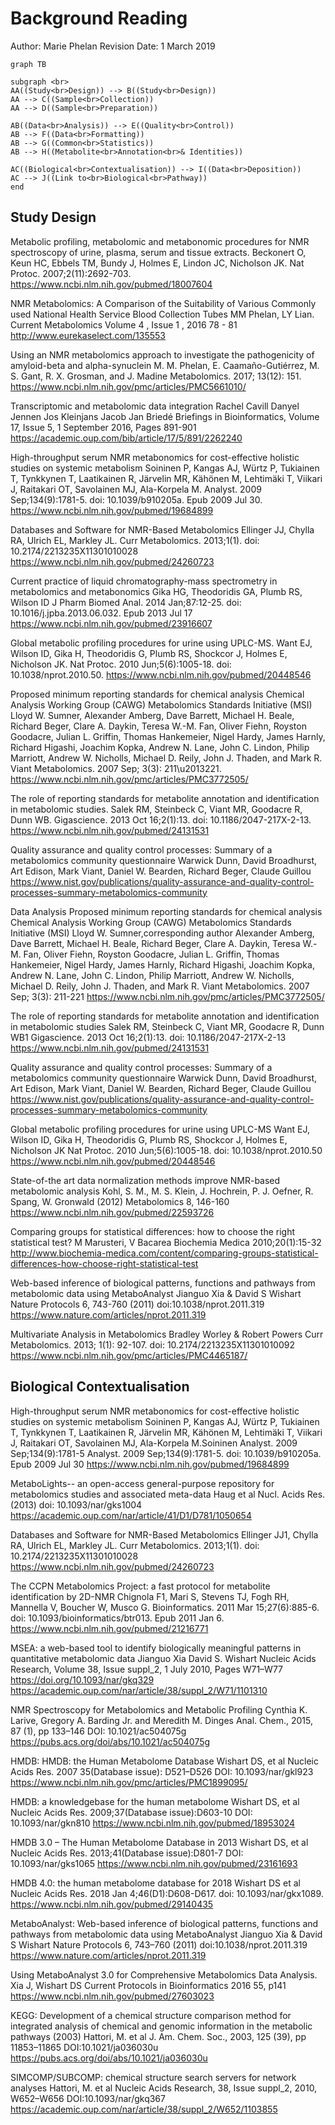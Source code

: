 # Background Reading

Author: Marie Phelan
Revision Date: 1 March 2019

```mermaid
graph TB

subgraph <br>
AA((Study<br>Design)) --> B((Study<br>Design))
AA --> C((Sample<br>Collection))
AA --> D((Sample<br>Preparation))

AB((Data<br>Analysis)) --> E((Quality<br>Control))
AB --> F((Data<br>Formatting))
AB --> G((Common<br>Statistics))
AB --> H((Metabolite<br>Annotation<br>& Identities))

AC((Biological<br>Contextualisation)) --> I((Data<br>Deposition))
AC --> J((Link to<br>Biological<br>Pathway))
end

```

## Study Design

Metabolic profiling, metabolomic and metabonomic procedures for NMR spectroscopy of urine, plasma, serum and tissue extracts.
Beckonert O, Keun HC, Ebbels TM, Bundy J, Holmes E, Lindon JC, Nicholson JK.
Nat Protoc. 2007;2(11):2692-703.
https://www.ncbi.nlm.nih.gov/pubmed/18007604

NMR Metabolomics: A Comparison of the Suitability of Various Commonly used National Health Service Blood Collection Tubes
MM Phelan, LY Lian.
Current Metabolomics Volume 4 , Issue 1 , 2016 78 - 81
http://www.eurekaselect.com/135553

Using an NMR metabolomics approach to investigate the pathogenicity of amyloid-beta and alpha-synuclein
M. M. Phelan, E. Caamaño-Gutiérrez, M. S. Gant, R. X. Grosman, and J. Madine
Metabolomics. 2017; 13(12): 151.
https://www.ncbi.nlm.nih.gov/pmc/articles/PMC5661010/

Transcriptomic and metabolomic data integration
Rachel Cavill Danyel Jennen Jos Kleinjans Jacob Jan Briedé
Briefings in Bioinformatics, Volume 17, Issue 5, 1 September 2016, Pages 891-901
https://academic.oup.com/bib/article/17/5/891/2262240

High-throughput serum NMR metabonomics for cost-effective holistic studies on systemic metabolism
Soininen P, Kangas AJ, Würtz P, Tukiainen T, Tynkkynen T, Laatikainen R, Järvelin MR, Kähönen M, Lehtimäki T, Viikari J, Raitakari OT, Savolainen MJ, Ala-Korpela M.
Analyst. 2009 Sep;134(9):1781-5. doi: 10.1039/b910205a. Epub 2009 Jul 30.
https://www.ncbi.nlm.nih.gov/pubmed/19684899

Databases and Software for NMR-Based Metabolomics
Ellinger JJ, Chylla RA, Ulrich EL, Markley JL.
Curr Metabolomics. 2013;1(1). doi: 10.2174/2213235X11301010028
https://www.ncbi.nlm.nih.gov/pubmed/24260723

Current practice of liquid chromatography-mass spectrometry in metabolomics and metabonomics
Gika HG, Theodoridis GA, Plumb RS, Wilson ID
J Pharm Biomed Anal. 2014 Jan;87:12-25. doi: 10.1016/j.jpba.2013.06.032. Epub 2013 Jul 17
https://www.ncbi.nlm.nih.gov/pubmed/23916607

Global metabolic profiling procedures for urine using UPLC-MS. Want EJ, Wilson ID, Gika H, Theodoridis G, Plumb RS, Shockcor J, Holmes E, Nicholson JK. Nat Protoc. 2010 Jun;5(6):1005-18. doi: 10.1038/nprot.2010.50. https://www.ncbi.nlm.nih.gov/pubmed/20448546

Proposed minimum reporting standards for chemical analysis Chemical Analysis Working Group (CAWG) Metabolomics Standards Initiative (MSI) Lloyd W. Sumner, Alexander Amberg, Dave Barrett, Michael H. Beale, Richard Beger, Clare A. Daykin, Teresa W.-M. Fan, Oliver Fiehn, Royston Goodacre, Julian L. Griffin, Thomas Hankemeier, Nigel Hardy, James Harnly, Richard Higashi, Joachim Kopka, Andrew N. Lane, John C. Lindon, Philip Marriott, Andrew W. Nicholls, Michael D. Reily, John J. Thaden, and Mark R. Viant Metabolomics. 2007 Sep; 3(3): 211\u2013221. https://www.ncbi.nlm.nih.gov/pmc/articles/PMC3772505/

The role of reporting standards for metabolite annotation and identification in metabolomic studies. Salek RM, Steinbeck C, Viant MR, Goodacre R, Dunn WB. Gigascience. 2013 Oct 16;2(1):13. doi: 10.1186/2047-217X-2-13. https://www.ncbi.nlm.nih.gov/pubmed/24131531

Quality assurance and quality control processes: Summary of a metabolomics community questionnaire Warwick Dunn, David Broadhurst, Art Edison, Mark Viant, Daniel W. Bearden, Richard Beger, Claude Guillou https://www.nist.gov/publications/quality-assurance-and-quality-control-processes-summary-metabolomics-community

Data Analysis Proposed minimum reporting standards for chemical analysis Chemical Analysis Working Group (CAWG) Metabolomics Standards Initiative (MSI)
Lloyd W. Sumner,corresponding author Alexander Amberg, Dave Barrett, Michael H. Beale, Richard Beger, Clare A. Daykin, Teresa W.-M. Fan, Oliver Fiehn, Royston Goodacre, Julian L. Griffin, Thomas Hankemeier, Nigel Hardy, James Harnly, Richard Higashi, Joachim Kopka, Andrew N. Lane, John C. Lindon, Philip Marriott, Andrew W. Nicholls, Michael D. Reily, John J. Thaden, and Mark R. Viant
Metabolomics. 2007 Sep; 3(3): 211-221
https://www.ncbi.nlm.nih.gov/pmc/articles/PMC3772505/

The role of reporting standards for metabolite annotation and identification in metabolomic studies
Salek RM, Steinbeck C, Viant MR, Goodacre R, Dunn WB1
Gigascience. 2013 Oct 16;2(1):13. doi: 10.1186/2047-217X-2-13
https://www.ncbi.nlm.nih.gov/pubmed/24131531

Quality assurance and quality control processes: Summary of a metabolomics community questionnaire
Warwick Dunn, David Broadhurst, Art Edison, Mark Viant, Daniel W. Bearden, Richard Beger, Claude Guillou
https://www.nist.gov/publications/quality-assurance-and-quality-control-processes-summary-metabolomics-community

Global metabolic profiling procedures for urine using UPLC-MS
Want EJ, Wilson ID, Gika H, Theodoridis G, Plumb RS, Shockcor J, Holmes E, Nicholson JK
Nat Protoc. 2010 Jun;5(6):1005-18. doi: 10.1038/nprot.2010.50
https://www.ncbi.nlm.nih.gov/pubmed/20448546

State-of-the art data normalization methods improve NMR-based metabolomic analysis
Kohl, S. M., M. S. Klein, J. Hochrein, P. J. Oefner, R. Spang, W. Gronwald (2012)
Metabolomics 8, 146-160
https://www.ncbi.nlm.nih.gov/pubmed/22593726

Comparing groups for statistical differences: how to choose the right statistical test?
M Marusteri, V Bacarea
Biochemia Medica 2010;20(1):15-32
http://www.biochemia-medica.com/content/comparing-groups-statistical-differences-how-choose-right-statistical-test

Web-based inference of biological patterns, functions and pathways from metabolomic data using MetaboAnalyst
Jianguo Xia & David S Wishart
Nature Protocols 6, 743-760 (2011) doi:10.1038/nprot.2011.319
https://www.nature.com/articles/nprot.2011.319

Multivariate Analysis in Metabolomics
Bradley Worley & Robert Powers
Curr Metabolomics. 2013; 1(1): 92-107. doi: 10.2174/2213235X11301010092
https://www.ncbi.nlm.nih.gov/pmc/articles/PMC4465187/

## Biological Contextualisation

High-throughput serum NMR metabonomics for cost-effective holistic studies on systemic metabolism
Soininen P, Kangas AJ, Würtz P, Tukiainen T, Tynkkynen T, Laatikainen R, Järvelin MR, Kähönen M, Lehtimäki T, Viikari J, Raitakari OT, Savolainen MJ, Ala-Korpela M.Soininen
Analyst. 2009 Sep;134(9):1781-5 Analyst. 2009 Sep;134(9):1781-5. doi: 10.1039/b910205a. Epub 2009 Jul 30
https://www.ncbi.nlm.nih.gov/pubmed/19684899

MetaboLights-- an open-access general-purpose repository for metabolomics studies and associated meta-data
Haug et al Nucl. Acids Res. (2013) doi: 10.1093/nar/gks1004
https://academic.oup.com/nar/article/41/D1/D781/1050654

Databases and Software for NMR-Based Metabolomics
Ellinger JJ1, Chylla RA, Ulrich EL, Markley JL.
Curr Metabolomics. 2013;1(1). doi: 10.2174/2213235X11301010028
https://www.ncbi.nlm.nih.gov/pubmed/24260723

The CCPN Metabolomics Project: a fast protocol for metabolite identification by 2D-NMR
Chignola F1, Mari S, Stevens TJ, Fogh RH, Mannella V, Boucher W, Musco G.
Bioinformatics. 2011 Mar 15;27(6):885-6. doi: 10.1093/bioinformatics/btr013. Epub 2011 Jan 6.
https://www.ncbi.nlm.nih.gov/pubmed/21216771

MSEA: a web-based tool to identify biologically meaningful patterns in quantitative metabolomic data
Jianguo Xia David S. Wishart
Nucleic Acids Research, Volume 38, Issue suppl_2, 1 July 2010, Pages W71–W77
https://doi.org/10.1093/nar/gkq329 https://academic.oup.com/nar/article/38/suppl_2/W71/1101310

NMR Spectroscopy for Metabolomics and Metabolic Profiling
Cynthia K. Larive, Gregory A. Barding Jr. and Meredith M. Dinges
Anal. Chem., 2015, 87 (1), pp 133–146 DOI: 10.1021/ac504075g
https://pubs.acs.org/doi/abs/10.1021/ac504075g

HMDB: HMDB: the Human Metabolome Database
Wishart DS, et al
Nucleic Acids Res. 2007 35(Database issue): D521–D526 DOI: 10.1093/nar/gkl923
https://www.ncbi.nlm.nih.gov/pmc/articles/PMC1899095/

HMDB: a knowledgebase for the human metabolome
Wishart DS, et al
Nucleic Acids Res. 2009;37(Database issue):D603-10 DOI: 10.1093/nar/gkn810
https://www.ncbi.nlm.nih.gov/pubmed/18953024

HMDB 3.0 – The Human Metabolome Database in 2013
Wishart DS, et al
Nucleic Acids Res. 2013;41(Database issue):D801-7 DOI: 10.1093/nar/gks1065
https://www.ncbi.nlm.nih.gov/pubmed/23161693

HMDB 4.0: the human metabolome database for 2018
Wishart DS et al
Nucleic Acids Res. 2018 Jan 4;46(D1):D608-D617. doi: 10.1093/nar/gkx1089.
https://www.ncbi.nlm.nih.gov/pubmed/29140435

MetaboAnalyst: Web-based inference of biological patterns, functions and pathways from metabolomic data using MetaboAnalyst
Jianguo Xia & David S Wishart
Nature Protocols 6, 743–760 (2011) doi:10.1038/nprot.2011.319
https://www.nature.com/articles/nprot.2011.319

Using MetaboAnalyst 3.0 for Comprehensive Metabolomics Data Analysis.
Xia J, Wishart DS
Current Protocols in Bioinformatics 2016 55, p141
https://www.ncbi.nlm.nih.gov/pubmed/27603023

KEGG: Development of a chemical structure comparison method for integrated analysis of chemical and genomic information in the metabolic pathways (2003)
Hattori, M. et al
J. Am. Chem. Soc., 2003, 125 (39), pp 11853–11865 DOI:10.1021/ja036030u
https://pubs.acs.org/doi/abs/10.1021/ja036030u

SIMCOMP/SUBCOMP: chemical structure search servers for network analyses
Hattori, M. et al
Nucleic Acids Research, 38, Issue suppl_2, 2010, W652–W656 DOI:10.1093/nar/gkq367
https://academic.oup.com/nar/article/38/suppl_2/W652/1103855



